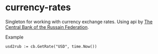 # currency-rates
Singleton for working with currency exchange rates.
Using api by [The Central Bank of the Russain Federation](http://www.cbr.ru/development/sxml/).

Example
```golang
usd2rub := cb.GetRate("USD", time.Now())
```
